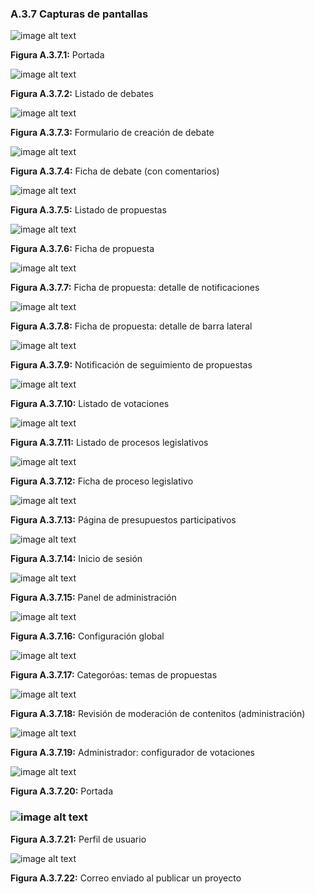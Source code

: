 ### A.3.7 Capturas de pantallas 

![image alt text](image_16.png)

**Figura A.3.7.1:** Portada

![image alt text](image_17.png)

**Figura A.3.7.2:** Listado de debates

![image alt text](image_18.png)

**Figura A.3.7.3:** Formulario de creación de debate

![image alt text](image_19.png)

**Figura A.3.7.4:** Ficha de debate (con comentarios)

![image alt text](image_20.png)

**Figura A.3.7.5:** Listado de propuestas

![image alt text](image_21.png)

**Figura A.3.7.6:** Ficha de propuesta

![image alt text](image_22.png)

**Figura A.3.7.7:** Ficha de propuesta: detalle de notificaciones

![image alt text](image_23.png)

**Figura A.3.7.8:** Ficha de propuesta: detalle de barra lateral

![image alt text](image_24.png)

**Figura A.3.7.9:** Notificación de seguimiento de propuestas

![image alt text](image_25.png)

**Figura A.3.7.10:** Listado de votaciones

![image alt text](image_26.png)

**Figura A.3.7.11:** Listado de procesos legislativos

![image alt text](image_27.png)

**Figura A.3.7.12:** Ficha de proceso legislativo

![image alt text](image_28.png)

**Figura A.3.7.13:** Página de presupuestos participativos

![image alt text](image_29.png)

**Figura A.3.7.14:** Inicio de sesión

![image alt text](image_30.png)

**Figura A.3.7.15:** Panel de administración

![image alt text](image_31.png)

**Figura A.3.7.16:** Configuración global

![image alt text](image_32.png)

**Figura A.3.7.17:** Categoróas: temas de propuestas

![image alt text](image_33.png)

**Figura A.3.7.18:** Revisión de moderación de contenitos (administración)

![image alt text](image_34.png)

**Figura A.3.7.19:** Administrador: configurador de votaciones

![image alt text](image_35.png)

**Figura A.3.7.20:** Portada

###  ![image alt text](image_36.png)

**Figura A.3.7.21:** Perfil de usuario

![image alt text](image_37.png)

**Figura A.3.7.22:** Correo enviado al publicar un proyecto 


